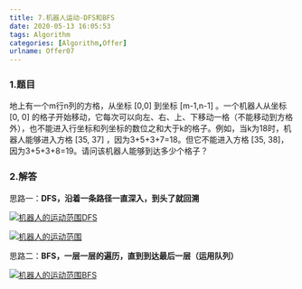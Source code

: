 ```yaml
---
title: 7.机器人运动-DFS和BFS
date: 2020-05-13 16:05:53
tags: Algorithm
categories: [Algorithm,Offer]
urlname: Offer07
---
```


### 1.题目

地上有一个m行n列的方格，从坐标 [0,0] 到坐标 [m-1,n-1] 。一个机器人从坐标 [0, 0] 的格子开始移动，它每次可以向左、右、上、下移动一格（不能移动到方格外），也不能进入行坐标和列坐标的数位之和大于k的格子。例如，当k为18时，机器人能够进入方格 [35, 37] ，因为3+5+3+7=18。但它不能进入方格 [35, 38]，因为3+5+3+8=19。请问该机器人能够到达多少个格子？

### 2.解答

思路一：**DFS，沿着一条路径一直深入，到头了就回溯**

[![机器人的运动范围DFS](https://pic.rmb.bdstatic.com/a653464eddfcf92bbf2c7208f2f9da3e.png)](http://39.107.124.120/wp-content/uploads/2020/04/机器人的运动范围DFS.png)

[![机器人的运动范围](https://pic.rmb.bdstatic.com/36e3d306fa001189881037ede28cec30.png)](http://39.107.124.120/wp-content/uploads/2020/04/机器人的运动范围.png)

思路二：**BFS，一层一层的遍历，直到到达最后一层（运用队列）**

[![机器人的运动范围BFS](https://pic.rmb.bdstatic.com/7a6ae481304e73c4c62299ceab3a2e91.png)](http://39.107.124.120/wp-content/uploads/2020/04/机器人的运动范围BFS.png)